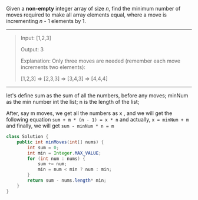 Given a **non-empty** integer array of size *n*, find the minimum number of moves required to make all array elements equal, where a move is incrementing *n* - 1 elements by 1.

---

> Input:
> [1,2,3]
>
> Output:
> 3
>
> Explanation:
> Only three moves are needed (remember each move increments two elements):
>
> [1,2,3]  =>  [2,3,3]  =>  [3,4,3]  =>  [4,4,4]

---

let's define sum as the sum of all the numbers, before any moves; minNum as the min number int the list; n is the length of the list;

After, say m moves, we get all the numbers as x , and we will get the following equation `sum + m * (n - 1) = x * n`
and actually, `x = minNum + m` and finally, we will get `sum - minNum * n = m`

```java
class Solution {
    public int minMoves(int[] nums) {
        int sum = 0;
        int min = Integer.MAX_VALUE;
        for (int num : nums) {
            sum += num;
            min = num < min ? num : min;
        }
        return sum - nums.length* min;
    }
}
```



